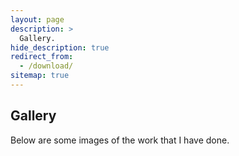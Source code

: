 ```yaml
---
layout: page
description: >
  Gallery.
hide_description: true
redirect_from:
  - /download/
sitemap: true
---
```


## Gallery

Below are some images of the work that I have done.


